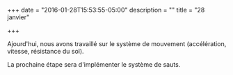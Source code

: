 +++
date = "2016-01-28T15:53:55-05:00"
description = ""
title = "28 janvier"

+++

Ajourd'hui, nous avons travaillé sur le système de mouvement (accélération, vitesse, résistance du sol).

La prochaine étape sera d'implémenter le système de sauts.
